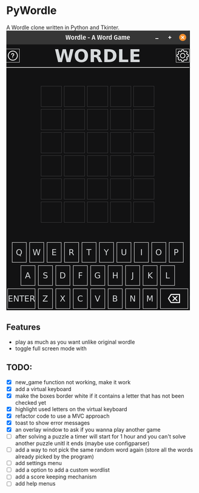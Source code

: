 # PyWordle
A Wordle clone written in Python and Tkinter.
![screenshot](images/screenshot1.png)

## Features
- play as much as you want unlike original wordle
- toggle full screen mode with <F11>

## TODO:
- [X] new_game function not working, make it work
- [X] add a virtual keyboard
- [X] make the boxes border white if it contains a letter that has not been checked yet
- [X] highlight used letters on the virtual keyboard
- [X] refactor code to use a MVC approach
- [X] toast to show error messages
- [X] an overlay window to ask if you wanna play another game
- [ ] after solving a puzzle a timer will start for 1 hour and you can't solve another puzzle unitl it ends (maybe use configparser)
- [ ] add a way to not pick the same random word again (store all the words already picked by the program)
- [ ] add settings menu
- [ ] add a option to add a custom wordlist
- [ ] add a score keeping mechanism
- [ ] add help menus

